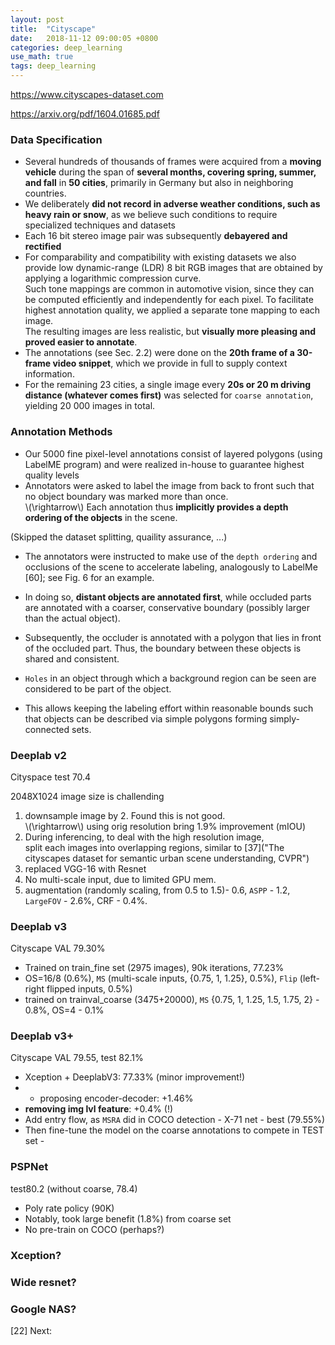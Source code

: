 ```yaml
---
layout: post
title:  "Cityscape"
date:   2018-11-12 09:00:05 +0800
categories: deep_learning
use_math: true
tags: deep_learning 
---
```


<a href="https://www.cityscapes-dataset.com" target="_blank">https://www.cityscapes-dataset.com</a>

<a href="https://arxiv.org/pdf/1604.01685.pdf" target="_blank">https://arxiv.org/pdf/1604.01685.pdf</a>

### Data Specification
* Several hundreds of thousands of frames were acquired from a __moving vehicle__ during the span of __several months, covering spring, summer, and fall__ in __50 cities__, primarily in Germany but also in neighboring countries. 
* We deliberately __did not record in adverse weather conditions, such as heavy rain or snow__, as we believe such conditions to require specialized techniques and datasets
* Each 16 bit stereo image pair was subsequently __debayered and rectified__
* For comparability and compatibility with existing datasets we also provide low dynamic-range (LDR) 8 bit RGB images that are obtained by applying a logarithmic compression curve.  
  Such tone mappings are common in automotive vision, since they can be computed efficiently and independently for each pixel. To facilitate highest annotation quality, we applied a separate tone mapping to each image.  
  The resulting images are less realistic, but __visually more pleasing and proved easier to annotate__.
* The annotations (see Sec. 2.2) were done on the __20th frame of a 30-frame video snippet__, which we provide in full to supply context information. 
* For the remaining 23 cities, a single image every __20s or 20 m driving distance (whatever comes first)__ was selected for `coarse annotation`, yielding 20 000 images in total.

### Annotation Methods
*  Our 5000 fine pixel-level annotations consist of layered polygons (using LabelME program) and were realized in-house to guarantee highest quality levels
*  Annotators were asked to label the image from back to front such that no object boundary was marked more than once.   
 \\(\rightarrow\\) Each annotation thus __implicitly provides a depth ordering of the objects__ in the scene.

(Skipped the dataset splitting, quaility assurance, ...)


* The annotators were instructed to make use of the `depth ordering` and occlusions of the scene to accelerate labeling, analogously to LabelMe [60]; see Fig. 6 for an example. 
* In doing so, __distant objects are annotated first__, while occluded parts are annotated with a coarser, conservative boundary (possibly larger than the actual object). 
* Subsequently, the occluder is annotated with a polygon that lies in front of the occluded part. Thus, the boundary between these objects is shared and consistent.


* `Holes` in an object through which a background region can be seen are considered to be part of the object. 
* This allows keeping the labeling effort within reasonable bounds such that objects can be described via simple polygons forming simply-connected sets.

### Deeplab v2

Cityspace test 70.4

2048X1024 image size is challending
1. downsample image by 2. Found this is not good.  
\\(\rightarrow\\) using orig resolution bring 1.9% improvement (mIOU)
2. During inferencing, to deal with the high resolution image,  
	split each images into overlapping regions, similar to [37]("The cityscapes dataset for semantic urban scene understanding, CVPR")
3. replaced VGG-16 with Resnet
4. No multi-scale input, due to limited GPU mem.
5. augmentation (randomly scaling, from 0.5 to 1.5)- 0.6, `ASPP` - 1.2, `LargeFOV` - 2.6%,  CRF - 0.4%.


### Deeplab v3
Cityscape VAL 79.30%
* Trained on train_fine set (2975 images), 90k iterations, 77.23%  
* OS=16/8 (0.6%), `MS` (multi-scale inputs, {0.75, 1, 1.25}, 0.5%), `Flip` (left-right flipped inputs, 0.5%)
* trained on trainval_coarse (3475+20000), `MS` {0.75, 1, 1.25, 1.5, 1.75, 2} - 0.8%, OS=4 - 0.1%


### Deeplab v3+
Cityscape VAL 79.55, test 82.1%
* Xception + DeeplabV3: 77.33% (minor improvement!)  
* + proposing encoder-decoder: +1.46%
* __removing img lvl feature__: +0.4% (!)
* Add entry flow, as `MSRA` did in COCO detection - X-71 net - best (79.55%)
* Then fine-tune the model on the coarse annotations to compete in TEST set - 


### PSPNet

test80.2 (without coarse, 78.4)

* Poly rate policy (90K)
* Notably, took large benefit (1.8%) from coarse set
* No pre-train on COCO (perhaps?)


### Xception?

### Wide resnet?

### Google NAS?



[22]
Next:  


